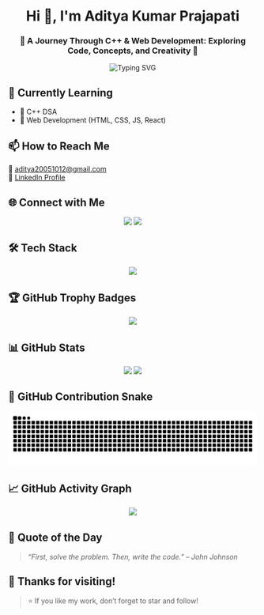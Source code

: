 <h1 align="center">Hi 👋, I'm Aditya Kumar Prajapati</h1>
<h3 align="center">🚀 A Journey Through C++ & Web Development: Exploring Code, Concepts, and Creativity 🚀</h3>

<p align="center">
  <img src="https://readme-typing-svg.demolab.com?font=Fira+Code&pause=1000&color=00F7FF&width=435&lines=Passionate+Programmer;C%2B%2B+%7C+Web+Developer;Lifelong+Learner+%F0%9F%93%9A" alt="Typing SVG" />
</p>


## 🔭 Currently Learning
- 📌 C++ DSA
- 🧱 Web Development (HTML, CSS, JS, React)


## 📫 How to Reach Me
📧 [aditya20051012@gmail.com](mailto:aditya20051012@gmail.com)  
🔗 [LinkedIn Profile](https://www.linkedin.com/in/aditya-kumar-prajapati-518197321/)


## 🌐 Connect with Me

<p align="center">
  <a href="https://www.linkedin.com/in/aditya-kumar-prajapati-518197321/"><img src="https://skillicons.dev/icons?i=linkedin" height="48px"/></a>
  <a href="mailto:aditya20051012@gmail.com"><img src="https://skillicons.dev/icons?i=gmail" height="48px"/></a>
</p>


## 🛠️ Tech Stack

<p align="center">
  <img src="https://skillicons.dev/icons?i=c,cpp,html,css,js,react,vscode,github" height="50" />
</p>


## 🏆 GitHub Trophy Badges

<p align="center">
  <img src="https://github-profile-trophy.vercel.app/?username=AdityaPrajapati1210&theme=onestar&no-frame=true&row=1&column=6&margin-w=15" />
</p>


## 📊 GitHub Stats

<p align="center">
  <img src="https://github-readme-stats.vercel.app/api?username=AdityaPrajapati1210&show_icons=true&theme=radical&rank_icon=github&hide_border=true&hide_title=true" height="200"/>
  <img src="https://github-readme-stats.vercel.app/api/top-langs/?username=AdityaPrajapati1210&layout=compact&theme=radical&hide_border=true&hide_title=true" height="200"/>
</p>


## 🐍 GitHub Contribution Snake

<p align="center">
  <img
    alt="Contribution Snake"
    src="https://raw.githubusercontent.com/AdityaPrajapati1210/AdityaPrajapati1210/output/github-contribution-grid-snake.svg"
    style="max-width: 100%; border-radius: 10px;"
  />
</p>





## 📈 GitHub Activity Graph

<p align="center">
  <img src="https://github-readme-activity-graph.vercel.app/graph?username=AdityaPrajapati1210&theme=react-dark&hide_border=true&area=true" />
</p>


## 💬 Quote of the Day
> *“First, solve the problem. Then, write the code.” – John Johnson*


## 💖 Thanks for visiting!

> ⭐ If you like my work, don’t forget to star and follow!
